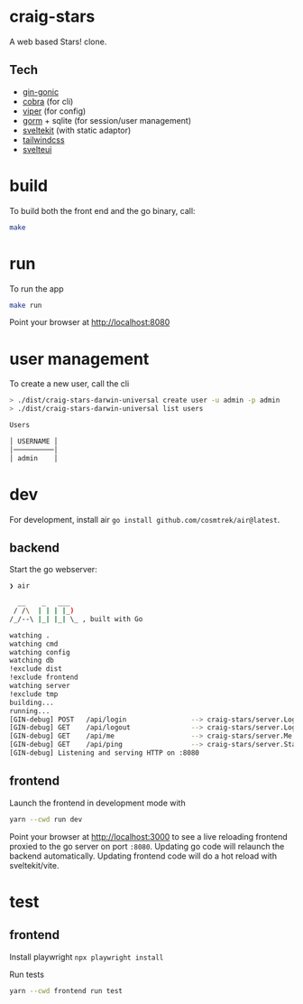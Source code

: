 # craig-stars

A web based Stars! clone.

## Tech

- [gin-gonic](https://github.com/gin-gonic/gin)
- [cobra](https://github.com/spf13/cobra) (for cli)
- [viper](https://github.com/spf13/viper) (for config)
- [gorm](https://gorm.io) + sqlite (for session/user management)
- [sveltekit](https://kit.svelte.dev) (with static adaptor)
- [tailwindcss](https://tailwindcss.com)
- [svelteui](https://www.svelteui.org)

# build

To build both the front end and the go binary, call:

```zsh
make
```

# run

To run the app

```zsh
make run
```

Point your browser at [http://localhost:8080](http://localhost:8080)

# user management

To create a new user, call the cli

```zsh
> ./dist/craig-stars-darwin-universal create user -u admin -p admin
> ./dist/craig-stars-darwin-universal list users

Users

│ USERNAME │
│──────────│
│ admin    │
```

# dev

For development, install air `go install github.com/cosmtrek/air@latest`.

## backend

Start the go webserver:

```zsh
❯ air

  __    _   ___
 / /\  | | | |_)
/_/--\ |_| |_| \_ , built with Go

watching .
watching cmd
watching config
watching db
!exclude dist
!exclude frontend
watching server
!exclude tmp
building...
running...
[GIN-debug] POST   /api/login                --> craig-stars/server.Login (5 handlers)
[GIN-debug] GET    /api/logout               --> craig-stars/server.Logout (5 handlers)
[GIN-debug] GET    /api/me                   --> craig-stars/server.Me (6 handlers)
[GIN-debug] GET    /api/ping                 --> craig-stars/server.Start.func2 (5 handlers)
[GIN-debug] Listening and serving HTTP on :8080
```

## frontend

Launch the frontend in development mode with

```zsh
yarn --cwd run dev
```

Point your browser at [http://localhost:3000](http://localhost:3000) to see a live reloading frontend proxied to the go server on port `:8080`. Updating go code will relaunch the backend automatically. Updating frontend code will do a hot reload with sveltekit/vite.

# test

## frontend

Install playwright `npx playwright install`

Run tests

```zsh
yarn --cwd frontend run test
```
